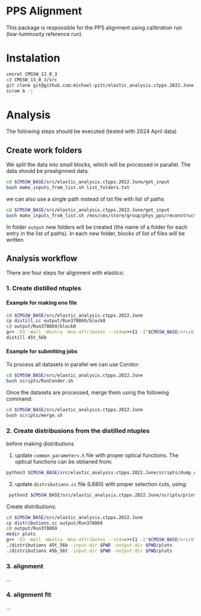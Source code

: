 # PPS Alignment

This package is responsible for the PPS alignment using calibration run (low-luminosity reference run).

# Instalation
```bash
cmsrel CMSSW_13_0_3
cd CMSSW_13_0_3/src
git clone git@github.com:michael-pitt/elastic_analysis.ctpps.2022.June.git
scram b -j
```

# Analysis
The following steps should be executed (tested with 2024 April data)

## Create work folders

We split the data into small blocks, which will be processed in parallel. The data should be prealignmed data.

```bash
cd $CMSSW_BASE/src/elastic_analysis.ctpps.2022.June/get_input
bash make_inputs_from_list.sh list_folders.txt
```
we can also use a single path instead of txt file with list of paths
```bash
cd $CMSSW_BASE/src/elastic_analysis.ctpps.2022.June/get_input
bash make_inputs_from_list.sh /eos/cms/store/group/phys_pps/reconstruction/2024/alignment_run_April/Run378869
```

In folder `output` new folders will be created (the name of a folder for each entry in the list of paths). In each new folder, blocks of list of files will be written

## Analysis workflow

There are four steps for alignment with elastics:

### 1. Create distilled ntuples
  
#### Example for making one file
  
```bash
cd $CMSSW_BASE/src/elastic_analysis.ctpps.2022.June
cp distill.cc output/Run378869/block0
cd output/Run378869/block0
g++ -O3 -Wall -Wextra -Wno-attributes --std=c++11 -I"$CMSSW_BASE/src/elastic_analysis.ctpps.2022.June" `root-config --libs` -lMinuit -lMinuit2 `root-config --cflags` -I"$CMSSW_BASE/src" -I"$CMSSW_RELEASE_BASE/src" -L"$CMSSW_BASE/lib/$SCRAM_ARCH" -L"$CMSSW_RELEASE_BASE/lib/$SCRAM_ARCH" -lDataFormatsFWLite -lDataFormatsCommon -lDataFormatsCTPPSDetId distill.cc -o distill
distill 45t_56b
```

#### Example for submitting jobs

To process all datasets in parallel we can use Condor:
```bash
cd $CMSSW_BASE/src/elastic_analysis.ctpps.2022.June
bash scripts/RunCondor.sh
```

Once the datasets are processed, merge them using the following command:
```bash
cd $CMSSW_BASE/src/elastic_analysis.ctpps.2022.June
bash scripts/merge.sh
```

### 2. Create distribusions from the distilled ntuples

before making distributions

1. update `common_parameters.h` file with proper optical functions. The optical functions can be obtianed from:
```bash
python3 $CMSSW_BASE/src/elastic_analysis.ctpps.2022.June/scripts/dump_optics.py
```

2. update `distributions.cc` file (L680) with proper selection cuts, using:
```bash
 python3 $CMSSW_BASE/src/elastic_analysis.ctpps.2022.June/scripts/print_XYcuts.py
```

Create distributions:
```bash
cd $CMSSW_BASE/src/elastic_analysis.ctpps.2022.June
cp distributions.cc output/Run378869
cd output/Run378869
mkdir plots
g++ -O3 -Wall -Wextra -Wno-attributes --std=c++11 -I"$CMSSW_BASE/src/elastic_analysis.ctpps.2022.June" `root-config --libs` -lMinuit -lMinuit2 `root-config --cflags` -I"$CMSSW_BASE/src" -I"$CMSSW_RELEASE_BASE/src" -L"$CMSSW_BASE/lib/$SCRAM_ARCH" -L"$CMSSW_RELEASE_BASE/lib/$SCRAM_ARCH" -lDataFormatsFWLite -lDataFormatsCommon -lDataFormatsCTPPSDetId distributions.cc -o distributions 
./distributions 45t_56b -input-dir $PWD -output-dir $PWD/plots
./distributions 45b_56t -input-dir $PWD -output-dir $PWD/plots
```


### 3. alignment

...

### 4. alignment fit

...

